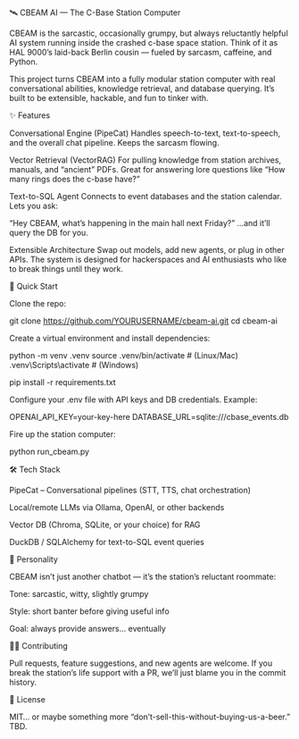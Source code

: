🛰️ CBEAM AI — The C-Base Station Computer

CBEAM is the sarcastic, occasionally grumpy, but always reluctantly helpful AI system running inside the crashed c-base space station. Think of it as HAL 9000’s laid-back Berlin cousin — fueled by sarcasm, caffeine, and Python.

This project turns CBEAM into a fully modular station computer with real conversational abilities, knowledge retrieval, and database querying. It’s built to be extensible, hackable, and fun to tinker with.

✨ Features

Conversational Engine (PipeCat)
Handles speech-to-text, text-to-speech, and the overall chat pipeline. Keeps the sarcasm flowing.

Vector Retrieval (VectorRAG)
For pulling knowledge from station archives, manuals, and “ancient” PDFs. Great for answering lore questions like “How many rings does the c-base have?”

Text-to-SQL Agent
Connects to event databases and the station calendar. Lets you ask:

“Hey CBEAM, what’s happening in the main hall next Friday?”
…and it’ll query the DB for you.

Extensible Architecture
Swap out models, add new agents, or plug in other APIs. The system is designed for hackerspaces and AI enthusiasts who like to break things until they work.

🚀 Quick Start

Clone the repo:

git clone https://github.com/YOURUSERNAME/cbeam-ai.git
cd cbeam-ai


Create a virtual environment and install dependencies:

python -m venv .venv
source .venv/bin/activate   # (Linux/Mac)
.venv\Scripts\activate      # (Windows)

pip install -r requirements.txt


Configure your .env file with API keys and DB credentials. Example:

OPENAI_API_KEY=your-key-here
DATABASE_URL=sqlite:///cbase_events.db


Fire up the station computer:

python run_cbeam.py

🛠️ Tech Stack

PipeCat
 – Conversational pipelines (STT, TTS, chat orchestration)

Local/remote LLMs via Ollama, OpenAI, or other backends

Vector DB (Chroma, SQLite, or your choice) for RAG

DuckDB / SQLAlchemy for text-to-SQL event queries

🤖 Personality

CBEAM isn’t just another chatbot — it’s the station’s reluctant roommate:

Tone: sarcastic, witty, slightly grumpy

Style: short banter before giving useful info

Goal: always provide answers… eventually

🧑‍🚀 Contributing

Pull requests, feature suggestions, and new agents are welcome.
If you break the station’s life support with a PR, we’ll just blame you in the commit history.

📜 License

MIT… or maybe something more “don’t-sell-this-without-buying-us-a-beer.” TBD.
